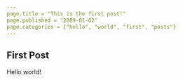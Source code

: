 ```yaml
---
page.title = "This is the first post!"
page.published = "2009-01-02"
page.categories = {"hello", "world", "first", "posts"}
---
```

## First Post

Hello world!
